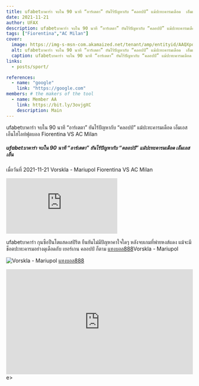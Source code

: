```yaml
---
title: ufabetบาคาร่า จบใน 90 นาที “อาร์เตตา” ยันไร้ปัญหากับ “คลอปป์” แม้ปะทะคารมเดือด  เอ็มเอสเอ็น
date: 2021-11-21
author: UFAX
description: ufabetบาคาร่า จบใน 90 นาที “อาร์เตตา” ยันไร้ปัญหากับ “คลอปป์” แม้ปะทะคารมเดือด  เอ็มเอสเอ็น 2021-11-21
tags: ["Fiorentina","AC Milan"]
cover:
  image: https://img-s-msn-com.akamaized.net/tenant/amp/entityid/AAQXpdz.img?h=630&w=1200&m=6&q=60&o=t&l=f&f=jpg&x=534&y=321
  alt: ufabetบาคาร่า จบใน 90 นาที “อาร์เตตา” ยันไร้ปัญหากับ “คลอปป์” แม้ปะทะคารมเดือด  เอ็มเอสเอ็น
  caption: ufabetบาคาร่า จบใน 90 นาที “อาร์เตตา” ยันไร้ปัญหากับ “คลอปป์” แม้ปะทะคารมเดือด  เอ็มเอสเอ็น
links:
  - posts/sport/

references:
  - name: "google"
    link: "https://google.com"
members: # the makers of the tool
  - name: Member AA
    link: https://bit.ly/3ovjgXC
    description: Main
---
```


ufabetบาคาร่า จบใน 90 นาที “อาร์เตตา” ยันไร้ปัญหากับ “คลอปป์” แม้ปะทะคารมเดือด  เอ็มเอสเอ็นไฮไลท์ฟุตบอล Fiorentina VS AC Milan

<!--more-->

##### ufabetบาคาร่า จบใน 90 นาที “อาร์เตตา” ยันไร้ปัญหากับ “คลอปป์” แม้ปะทะคารมเดือด  เอ็มเอสเอ็น


เมื่อวันที่ 2021-11-21 Vorskla - Mariupol Fiorentina VS AC Milan

![ufabetบาคาร่าจบใน](https://img-s-msn-com.akamaized.net/tenant/amp/entityid/AAQXpdz.img?h=630&w=1200&m=6&q=60&o=t&l=f&f=jpg&x=534&y=321 "ufabetบาคาร่าจบใน")


ufabetบาคาร่า กุนซือปืนโตแสดงสปิริต ยืนยันไม่มีปัญหาคาใจใดๆ หลังจบเกมที่พ่ายหงส์แดง แม้จะมีช็อตปะทะคารมอย่างดุเดือดกับ เยอร์เกน คลอปป์ ก็ตาม <a href="https://bit.ly/3ovjgXC">แทงบอล888</a>Vorskla - Mariupol

![Vorskla - Mariupol](https://www.scorebat.com/og/m/og1077187.jpeg "Vorskla - Mariupol")
<a href="https://bit.ly/3ovjgXC">แทงบอล888</a>

<div style='width:100%;height:0px;position:relative;padding-bottom:56.250%;'><iframe src='https://www.scorebat.com/embed/v/619a87ec76653/?utm_source=api&utm_medium=video&utm_campaign=dflt' frameborder='0' width='100%' height='100%' allowfullscreen allow='autoplay; fullscreen' style='width:100%;height:100%;position:absolute;left:0px;top:0px;overflow:hidden;'></iframe></div>
e></div>
